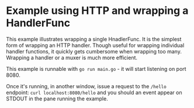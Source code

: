 # Example using HTTP and wrapping a HandlerFunc

This example illustrates wrapping a single HnadlerFunc. It is the simplest form
of wrapping an HTTP handler. Though useful for wrapping individual handler
functions, it quickly gets cumbersome when wrapping too many. Wrapping a handler
or a muxer is much more efficient.

This example is runnable with `go run main.go` - it will start listening on port
8080.

Once it's running, in another window, issue a request to the `/hello` endpoint:
`curl localhost:8080/hello` and you should an event appear on STDOUT in the pane
running the example.
